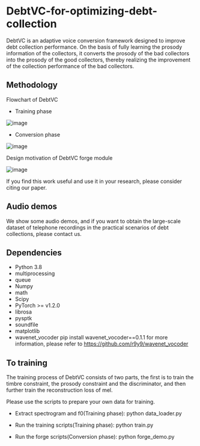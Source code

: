 # DebtVC-for-optimizing-debt-collection

DebtVC is an adaptive voice conversion framework designed to improve debt collection performance. On the basis of fully learning the prosody information of the collectors, it converts the prosody of the bad collectors into the prosody of the good collectors, thereby realizing the improvement of the collection performance of the bad collectors.

## Methodology

Flowchart of DebtVC

- Training phase

![image](https://github.com/DebtVC-lab/DebtVC2021/blob/main/DebtVC_Overview_training.bmp)

- Conversion phase

![image](https://github.com/DebtVC-lab/DebtVC2021/blob/main/DebtVC_Overview_conversion.bmp)

Design motivation of DebtVC forge module

![image](https://github.com/DebtVC-lab/DebtVC2021/blob/main/forge_function_with_arrow.bmp)

If you find this work useful and use it in your research, please consider citing our paper.

## Audio demos

We show some audio demos, and if you want to obtain the large-scale dataset of telephone recordings in the practical scenarios of debt collections, please contact us.

## Dependencies

- Python 3.8
- multiprocessing
- queue
- Numpy
- math
- Scipy
- PyTorch >= v1.2.0
- librosa
- pysptk
- soundfile
- matplotlib
- wavenet_vocoder pip install wavenet_vocoder==0.1.1 for more information, please refer to https://github.com/r9y9/wavenet_vocoder


## To training

The training process of DebtVC consists of two parts, the first is to train the timbre constraint, the prosody constraint and the discriminator, and then further train the reconstruction loss of mel.

Please use the scripts to prepare your own data for training.

- Extract spectrogram and f0(Training phase): python data_loader.py

- Run the training scripts(Training phase): python train.py

- Run the forge scripts(Conversion phase): python forge_demo.py

